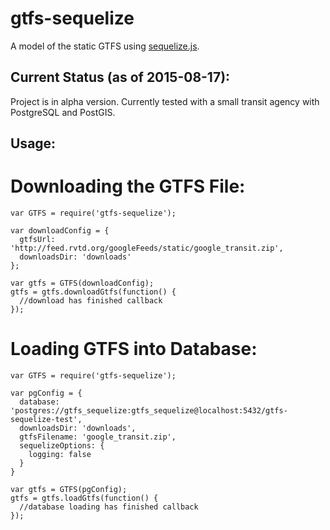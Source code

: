 # gtfs-sequelize
A model of the static GTFS using [sequelize.js](http://sequelizejs.com/).

## Current Status (as of 2015-08-17):

Project is in alpha version.  Currently tested with a small transit agency with PostgreSQL and PostGIS.

## Usage:

# Downloading the GTFS File:

    var GTFS = require('gtfs-sequelize');
    
    var downloadConfig = {
      gtfsUrl: 'http://feed.rvtd.org/googleFeeds/static/google_transit.zip',
      downloadsDir: 'downloads'
    };
    
    var gtfs = GTFS(downloadConfig);
    gtfs = gtfs.downloadGtfs(function() {
      //download has finished callback
    });

# Loading GTFS into Database:

    var GTFS = require('gtfs-sequelize');
    
    var pgConfig = {
      database: 'postgres://gtfs_sequelize:gtfs_sequelize@localhost:5432/gtfs-sequelize-test',
      downloadsDir: 'downloads',
      gtfsFilename: 'google_transit.zip',
      sequelizeOptions: {
        logging: false
      }
    }

    var gtfs = GTFS(pgConfig);
    gtfs = gtfs.loadGtfs(function() {
      //database loading has finished callback
    });
